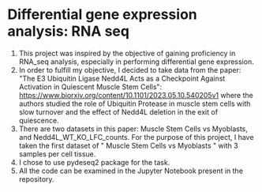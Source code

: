 # Differential gene expression analysis: RNA seq 
1. This project was inspired by the objective of gaining proficiency in RNA_seq analysis, especially in performing differential gene expression.
2. In order to fulfill my objective, I decided to take data from the paper: "The E3 Ubiquitin Ligase Nedd4L Acts as a Checkpoint Against Activation in Quiescent Muscle Stem Cells": https://www.biorxiv.org/content/10.1101/2023.05.10.540205v1
where the authors studied the role of Ubiquitin Protease in muscle stem cells with slow turnover and the effect of Nedd4L deletion in the exit of quiescence.
3. There are two datasets in this paper: Muscle Stem Cells vs Myoblasts, and Nedd4L_WT_KO_LFC_counts. For the purpose of this project, I have taken the first dataset of " Muscle Stem Cells vs Myoblasts " with 3 samples per cell tissue.
4. I chose to use pydeseq2 package for the task.
5.  All the code can be examined in the Jupyter Notebook present in the repository.
